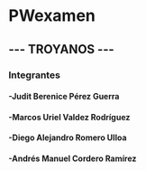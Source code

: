 # PWexamen

## --- TROYANOS ---

### Integrantes

#### -Judit Berenice Pérez Guerra
#### -Marcos Uriel Valdez Rodríguez
#### -Diego Alejandro Romero Ulloa
#### -Andrés Manuel Cordero Ramírez